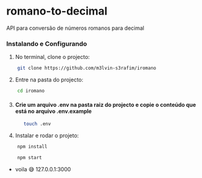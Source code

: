 # romano-to-decimal

API para conversão de números romanos para decimal

### Instalando e Configurando

1.  No terminal, clone o projecto:

```bash
    git clone https://github.com/m3lvin-s3rafim/iromano
```

2.  Entre na pasta do projecto:

```bash
    cd iromano
```

3.  #### Crie um arquivo .env na pasta raiz do projecto e copie o conteúdo que está no arquivo .env.example

    ```bash
       touch .env
    ```

4.  Instalar e rodar o projeto:

```bash
    npm install
```

```bash
    npm start
```

- voila :sweat_smile: 127.0.0.1:3000
